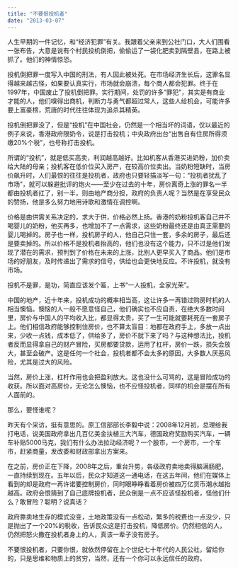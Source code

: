 ```yaml
---
title: "不要恨投机者"
date: "2013-03-07"
---
```


人生早期的一件记忆，和“经济犯罪”有关。我跟着父亲来到公社门口，大人们围看一张布告，大意是说有个村民投机倒把，偷偷运了一袋化肥卖到隔壁县，在路上被抓了。他们的神情惊恐。

投机倒把罪一度写入中国的刑法，有人因此被处死。在市场经济生长后，这罪名显得越来越古怪，如果要认真实行，市场就会崩溃，每个商人都会犯罪。终于在1997年，中国废止了投机倒把罪。实行期间，处罚的许多“罪犯”，其实是有商业才能的人，他们嗅得出商机，判断力与勇气都超过常人，这些人给机会，可能许多要上富豪榜，荒唐的时代往往体现为追杀其精英。

投机倒把罪没了，但是“投机”在中国社会，仍然是一个相当坏的词语，仅以最近的例子来说，香港政府限奶令，说是打击投机；中央政府出台“出售自有住房所得须缴20%个税”，也号称打击投机。

所谓的“投机”，就是低买高卖，利润越高越好。比如机客从香港买进奶粉，加价卖给大陆的母亲；投机客在低价位买入房产，在较高价位卖出。当奶粉短缺时，当房价飙升时，人们最恨的往往是投机者，政府也只要轻描淡写一句：“投机者扰乱了市场”，就可以躲避批评的炮火——至少在过去的十年，房价离奇上涨的罪名一半都由投机者扛了，别一半，则由地产商分担，政府的负责人呢？当然是在享受民众的赞扬，他是多么努力地用诗歌和激情在调控啊。

价格是由供需关系决定的，求大于供，价格必然上扬。香港的奶粉投机客自己并不喝婴儿的奶粉，他买再多，也增加不了一点需求，这些奶粉最终还是由真正需要的婴儿喝掉的。房子也一样，投机房子的人，他自己只住一套，多余的房子，最后还是要卖掉的。所以价格不是投机者抬高的，他们也没有这个能力，只不过是他们发现了潜在的需求，预判到了价格在未来的上涨，比别人更早买入了商品。他们是市场的好朋友，及时传递出了需求的信号，供给也会更快地反应。不许投机，就没有市场。

投机不是罪，是功，简直应该发个匾，上书“一人投机，全家光荣”。

中国的地产，近十年来，投机成功的概率相当高，这让许多一再错过购房时机的人相当懊恼。懊恼的人一般不愿意怪自己，他们确实也不应自责，在绝大多数时间里，房价与中国人的平均收入比，都显得太贵，买了一生可能就要耗死在一套房子上。他们相信政府能够控制住房价，也不算太盲目：地都在政府手上，多放一点出来，少收一点钱，成本低了，供给多了，房价不就下来了吗？与这种想法比，投机者反而显得拿自己的财产冒险，买房都要贷款，运用了杠杆，房价一跌，损失会放大，甚至会破产。这是任何一个社会，投机者都不会太多的原因，大多数人厌恶风险，尤其是过大的风险。

当然，房价上涨，杠杆作用也会把盈利放大。这也没什么可骂的，这是冒险成功的收获。所以面对高房价，无论怎么懊恼，也不应怪投机者，同样的机会是摆在所有人面前的。

那么，要怪谁呢？

昨天有个采访，挺有意思的。原工信部部长李毅中说：2008年12月初，总理给我打电话，说美国政府拿出几百亿美金扶植三大汽车，德国政府奖励购买汽车，一辆车补贴5000马克，我们有什么办法拉动经济呢？一个股市，一个房市，一个车市，赶紧商量，发改委和财政部拿出方案来。

在之前，房价正在下降，2008年之后，重台升势，各级政府卖地卖得脑满肠肥，一直持续到现在。五年以后，民众才知道这一通电话，在这五年间，他们在媒体上看到的却是政府一再许诺要控制房价，同时眼睁睁看着房价被四万亿货币潮水越抬越高。政府会恨猜到了自己底牌投机者，民众倒是一点不应该怪投机者，怪他们什么？敢冒险？聪明？说真话？

政府靠卖地生存的模式没变，土地政策没有一点松动，繁多的税费也一点没少，只是抛出了一个20%的税收，告诉民众这是打击投机，降低房价。仍然相信的人，仍然把怒火撒在投机者身上的人，真该一辈子没有房子。

不要恨投机者，只要你恨，就依然停留在上个世纪七十年代的人民公社，留给你的，只是思维和物质上的贫穷，当然，还有一个你可以永远信任的政府。

